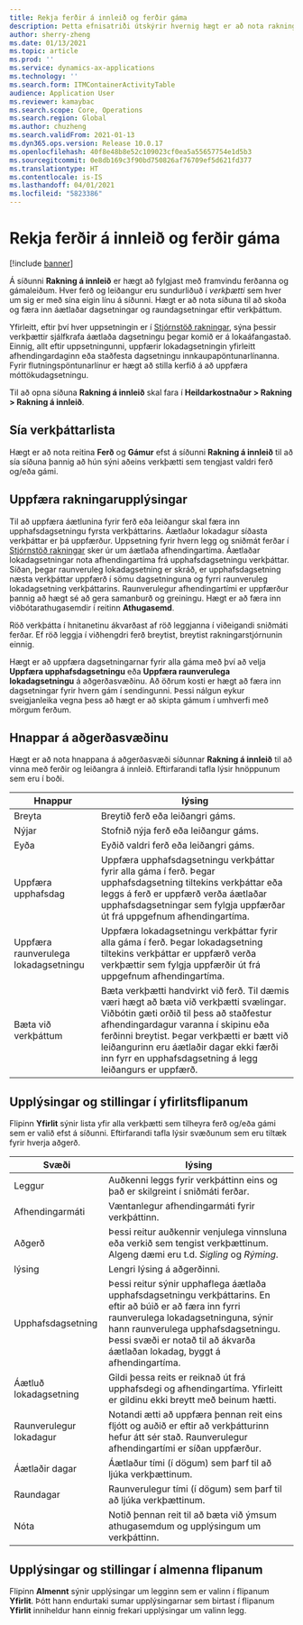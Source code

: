 ```yaml
---
title: Rekja ferðir á innleið og ferðir gáma
description: Þetta efnisatriði útskýrir hvernig hægt er að nota rakningarsíðuna á innleið til að fylgjast með framvindu ferðanna og gámaleiðum.
author: sherry-zheng
ms.date: 01/13/2021
ms.topic: article
ms.prod: ''
ms.service: dynamics-ax-applications
ms.technology: ''
ms.search.form: ITMContainerActivityTable
audience: Application User
ms.reviewer: kamaybac
ms.search.scope: Core, Operations
ms.search.region: Global
ms.author: chuzheng
ms.search.validFrom: 2021-01-13
ms.dyn365.ops.version: Release 10.0.17
ms.openlocfilehash: 40f8e48b8e52c109023cf0ea5a55657754e1d5b3
ms.sourcegitcommit: 0e8db169c3f90bd750826af76709ef5d621fd377
ms.translationtype: HT
ms.contentlocale: is-IS
ms.lasthandoff: 04/01/2021
ms.locfileid: "5823386"
---
```

# <a name="track-inbound-voyages-and-shipping-container-journeys"></a>Rekja ferðir á innleið og ferðir gáma

[!include [banner](../../includes/banner.md)]

Á síðunni **Rakning á innleið** er hægt að fylgjast með framvindu ferðanna og gámaleiðum. Hver ferð og leiðangur eru sundurliðuð í *verkþætti* sem hver um sig er með sína eigin línu á síðunni. Hægt er að nota síðuna til að skoða og færa inn áætlaðar dagsetningar og raundagsetningar eftir verkþáttum.

Yfirleitt, eftir því hver uppsetningin er í [Stjórnstöð rakningar](delivery-information-setup.md#tracking-control-center), sýna þessir verkþættir sjálfkrafa áætlaða dagsetningu þegar komið er á lokaáfangastað. Einnig, allt eftir uppsetningunni, uppfærir lokadagsetningin yfirleitt afhendingardaginn eða staðfesta dagsetningu innkaupapöntunarlínanna. Fyrir flutningspöntunarlínur er hægt að stilla kerfið á að uppfæra móttökudagsetningu.

Til að opna síðuna **Rakning á innleið** skal fara í **Heildarkostnaður \> Rakning \> Rakning á innleið**.

## <a name="filter-the-activities-list"></a>Sía verkþáttarlista

Hægt er að nota reitina **Ferð** og **Gámur** efst á síðunni **Rakning á innleið** til að sía síðuna þannig að hún sýni aðeins verkþætti sem tengjast valdri ferð og/eða gámi.

## <a name="update-tracking-information"></a>Uppfæra rakningarupplýsingar

Til að uppfæra áætlunina fyrir ferð eða leiðangur skal færa inn upphafsdagsetningu fyrsta verkþáttarins. Áætlaður lokadagur síðasta verkþáttar er þá uppfærður. Uppsetning fyrir hvern legg og sniðmát ferðar í [Stjórnstöð rakningar](delivery-information-setup.md#tracking-control-center) sker úr um áætlaða afhendingartíma. Áætlaðar lokadagsetningar nota afhendingartíma frá upphafsdagsetningu verkþáttar. Síðan, þegar raunveruleg lokadagsetning er skráð, er upphafsdagsetning næsta verkþáttar uppfærð í sömu dagsetninguna og fyrri raunveruleg lokadagsetning verkþáttarins. Raunverulegur afhendingartími er uppfærður þannig að hægt sé að gera samanburð og greiningu. Hægt er að færa inn viðbótarathugasemdir í reitinn **Athugasemd**.

Röð verkþátta í hnitanetinu ákvarðast af röð leggjanna í viðeigandi sniðmáti ferðar. Ef röð leggja í viðhengdri ferð breytist, breytist rakningarstjórnunin einnig.

Hægt er að uppfæra dagsetningarnar fyrir alla gáma með því að velja **Uppfæra upphafsdagsetningu** eða **Uppfæra raunverulega lokadagsetningu** á aðgerðasvæðinu. Að öðrum kosti er hægt að færa inn dagsetningar fyrir hvern gám í sendingunni. Þessi nálgun eykur sveigjanleika vegna þess að hægt er að skipta gámum í umhverfi með mörgum ferðum.

## <a name="buttons-on-the-action-pane"></a>Hnappar á aðgerðasvæðinu

Hægt er að nota hnappana á aðgerðasvæði síðunnar **Rakning á innleið** til að vinna með ferðir og leiðangra á innleið. Eftirfarandi tafla lýsir hnöppunum sem eru í boði.

| Hnappur | lýsing |
|---|---|
| Breyta | Breytið ferð eða leiðangri gáms. |
| Nýjar | Stofnið nýja ferð eða leiðangur gáms. |
| Eyða | Eyðið valdri ferð eða leiðangri gáms. |
| Uppfæra upphafsdag | Uppfæra upphafsdagsetningu verkþáttar fyrir alla gáma í ferð. Þegar upphafsdagsetning tiltekins verkþáttar eða leggs á ferð er uppfærð verða áætlaðar upphafsdagsetningar sem fylgja uppfærðar út frá uppgefnum afhendingartíma. |
| Uppfæra raunverulega lokadagsetningu | Uppfæra lokadagsetningu verkþáttar fyrir alla gáma í ferð. Þegar lokadagsetning tiltekins verkþáttar er uppfærð verða verkþættir sem fylgja uppfærðir út frá uppgefnum afhendingartíma. |
| Bæta við verkþáttum | Bæta verkþætti handvirkt við ferð. Til dæmis væri hægt að bæta við verkþætti svælingar. Viðbótin gæti orðið til þess að staðfestur afhendingardagur varanna í skipinu eða ferðinni breytist. Þegar verkþætti er bætt við leiðangurinn eru áætlaðir dagar ekki færði inn fyrr en upphafsdagsetning á legg leiðangurs er uppfærð. |

## <a name="information-and-settings-on-the-overview-tab"></a>Upplýsingar og stillingar í yfirlitsflipanum

Flipinn **Yfirlit** sýnir lista yfir alla verkþætti sem tilheyra ferð og/eða gámi sem er valið efst á síðunni. Eftirfarandi tafla lýsir svæðunum sem eru tiltæk fyrir hverja aðgerð.

| Svæði | lýsing |
|---|---|
| Leggur | Auðkenni leggs fyrir verkþáttinn eins og það er skilgreint í sniðmáti ferðar. |
| Afhendingarmáti | Væntanlegur afhendingarmáti fyrir verkþáttinn. |
| Aðgerð | Þessi reitur auðkennir venjulega vinnsluna eða verkið sem tengist verkþættinum. Algeng dæmi eru t.d. *Sigling* og *Rýming*. |
| lýsing | Lengri lýsing á aðgerðinni. |
| Upphafsdagsetning | Þessi reitur sýnir upphaflega áætlaða upphafsdagsetningu verkþáttarins. En eftir að búið er að færa inn fyrri raunverulega lokadagsetninguna, sýnir hann raunverulega upphafsdagsetningu. Þessi svæði er notað til að ákvarða áætlaðan lokadag, byggt á afhendingartíma. |
| Áætluð lokadagsetning | Gildi þessa reits er reiknað út frá upphafsdegi og afhendingartíma. Yfirleitt er gildinu ekki breytt með beinum hætti. |
| Raunverulegur lokadagur | Notandi ætti að uppfæra þennan reit eins fljótt og auðið er eftir að verkþátturinn hefur átt sér stað. Raunverulegur afhendingartími er síðan uppfærður. |
| Áætlaðir dagar | Áætlaður tími (í dögum) sem þarf til að ljúka verkþættinum. |
| Raundagar | Raunverulegur tími (í dögum) sem þarf til að ljúka verkþættinum. |
| Nóta | Notið þennan reit til að bæta við ýmsum athugasemdum og upplýsingum um verkþáttinn. |

## <a name="information-and-settings-on-the-general-tab"></a>Upplýsingar og stillingar í almenna flipanum

Flipinn **Almennt** sýnir upplýsingar um legginn sem er valinn í flipanum **Yfirlit**. Þótt hann endurtaki sumar upplýsingarnar sem birtast í flipanum **Yfirlit** inniheldur hann einnig frekari upplýsingar um valinn legg.
